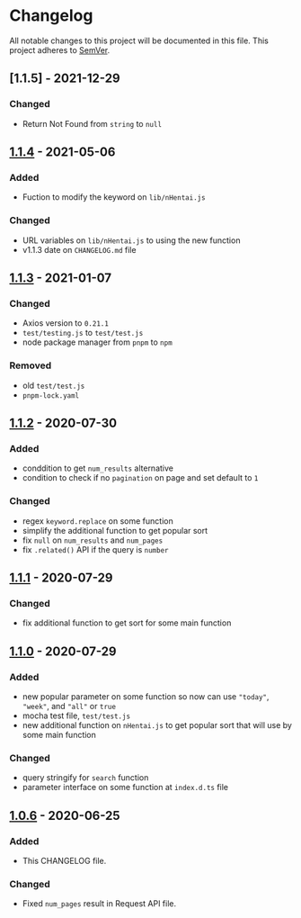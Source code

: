 # Changelog

All notable changes to this project will be documented in this file. This project adheres to [SemVer](https://semver.org/spec/v2.0.0.html).

## [1.1.5] - 2021-12-29

### Changed
- Return Not Found from `string` to `null`

## [1.1.4] - 2021-05-06

### Added
- Fuction to modify the keyword on `lib/nHentai.js`

### Changed
- URL variables on `lib/nHentai.js` to using the new function
- v1.1.3 date on `CHANGELOG.md` file

## [1.1.3] - 2021-01-07

### Changed
- Axios version to `0.21.1`
- `test/testing.js` to `test/test.js`
- node package manager from `pnpm` to `npm`

### Removed
- old `test/test.js`
- `pnpm-lock.yaml`

## [1.1.2] - 2020-07-30

### Added
-	conddition to get `num_results` alternative
-	condition to check if no `pagination` on page and set default to `1`

### Changed
-	regex `keyword.replace` on some function
-	simplify the additional function to get popular sort
-	fix `null` on `num_results` and `num_pages`
-	fix `.related()` API if the query is `number`

## [1.1.1] - 2020-07-29

### Changed
- 	fix additional function to get sort for some main function

## [1.1.0] - 2020-07-29

### Added

-   new popular parameter on some function so now can use `"today"`, `"week"`, and `"all"` or `true`
-   mocha test file, `test/test.js`
-   new additional function on `nHentai.js` to get popular sort that will use by some main function

### Changed

-   query stringify for `search` function
-   parameter interface on some function at `index.d.ts` file

## [1.0.6] - 2020-06-25

### Added

-   This CHANGELOG file.

### Changed

-   Fixed `num_pages` result in Request API file.

[1.1.4]: https://github.com/masami45/nana-api/compare/v1.1.3...v1.1.4
[1.1.3]: https://github.com/masami45/nana-api/compare/v1.1.2...v1.1.3
[1.1.2]: https://github.com/masami45/nana-api/compare/v1.1.1...v1.1.2
[1.1.1]: https://github.com/masami45/nana-api/compare/v1.1.0...v1.1.1
[1.1.0]: https://github.com/masami45/nana-api/compare/v1.0.6...v1.1.0
[1.0.6]: https://github.com/masami45/nana-api/releases/tag/v1.0.6

